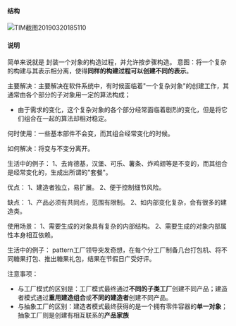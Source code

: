#### 结构

![TIM截图20190320185110](D:\Pattern\DesignPattern\DesignPattern\CreationPattern\Builder\TIM截图20190320185110.png)

#### 说明

简单来说就是 封装一个对象的构造过程，并允许按步骤构造。
意图：将一个复杂的构建与其表示相分离，使得**同样的构建过程可以创建不同的表示**。

主要解决：主要解决在软件系统中，有时候面临着"一个复杂对象"的创建工作，其通常由各个部分的子对象用一定的算法构成；
- 由于需求的变化，这个复杂对象的各个部分经常面临着剧烈的变化，但是将它们组合在一起的算法却相对稳定。

何时使用：一些基本部件不会变，而其组合经常变化的时候。

如何解决：将变与不变分离开。

生活中的例子： 1、去肯德基，汉堡、可乐、薯条、炸鸡翅等是不变的，而其组合是经常变化的，生成出所谓的"套餐"。

优点： 1、建造者独立，易扩展。
      2、便于控制细节风险。

缺点： 1、产品必须有共同点，范围有限制。 
      2、如内部变化复杂，会有很多的建造类。

使用场景： 1、需要生成的对象具有复杂的内部结构。 
          2、需要生成的对象内部属性本身相互依赖。

生活中的例子：
      pattern工厂领导突发奇想，在每个分工厂制备几台打包机、将不同糖果打包、推出糖果礼包，结果在节假日广受好评。

注意事项：
- 与工厂模式的区别是：工厂模式最终通过**不同的子类工厂**创建不同产品；建造者模式通过**重用建造组合**或**不同的建造者**创建不同产品。
- 与抽象工厂的区别：建造者模式最终获得的是一个拥有零件容器的**单一对象**；抽象工厂则是创建有相互联系的**产品家族**